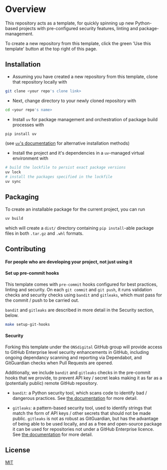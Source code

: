 # Overview

This repository acts as a template, for quickly spinning up new Python-based projects with pre-configured security features, linting and package-management.

To create a new repository from this template, click the green 'Use this template' button at the top right of this page.

## Installation

* Assuming you have created a new repository from this template, clone that repository locally with 
```bash
git clone <your repo's clone link>
```

* Next, change directory to your newly cloned repository with 
```bash
cd <your repo's name>
```

* Install `uv` for package management and orchestration of package build processes with 
```bash
pip install uv
```
(see [`uv`'s documentation](https://docs.astral.sh/uv/getting-started/installation/#pypi) for alternative installation methods)

* Install the project and it's dependencies in a `uv`-managed virtual environment with
```bash
# build the lockfile to persist exact package versions
uv lock
# install the packages specified in the lockfile
uv sync
```

## Packaging

To create an installable package for the current project, you can run
```bash
uv build
```
which will create a `dist/` directory containing `pip install`-able package files in both `.tar.gz` and `.whl` formats.

## Contributing

#### For people who are developing your project, not just using it

#### Set up pre-commit hooks
This template comes with `pre-commit` hooks configured for best practices, linting and security.
On each `git commit` and `git push`, it runs validation checks and security checks using `bandit` and `gitleaks`, which must pass for the commit / push to be carried out.

`bandit` and `gitleaks` are described in more detail in the Security section, below.

```bash
make setup-git-hooks
```

#### Security

Forking this template under the `ONSdigital` GitHub group will provide access to GitHub Enterprise level security enhancements in GitHub, including ongoing dependancy scanning and reporting via Dependabot, and GitGuardian checks when Pull Requests are opened.

Additionally, we include `bandit` and `gitleaks` checks in the pre-commit hooks that we provide, to prevent API key / secret leaks making it as far as a (potentially public) remote GitHub repository.

* `bandit`: a Python security tool, which scans code to identify bad / dangerous practices. See [the documentation](https://bandit.readthedocs.io/en/latest/) for more detail.

* `gitleaks`: a pattern-based security tool, used to identify strings that match the form of API keys / other secrets that should not be made public. `gitleaks` is not as robust as GitGuardian, but has the advantage of being able to be used locally, and as a free and open-source package it can be used for repositories not under a GitHub Enterprise licence. See [the documentation](https://github.com/gitleaks/gitleaks) for more detail.

## License

[MIT](https://choosealicense.com/licenses/mit/)